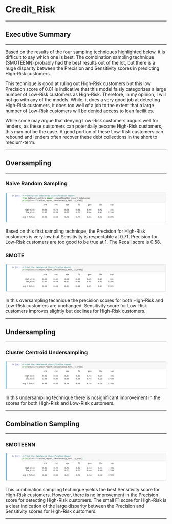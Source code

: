 # Credit_Risk
---------------------------------------------------------------------------------------------------------
## Executive Summary
---------------------------------------------------------------------------------------------------------
Based on the results of the four sampling techniques highlighted below, it is difficult to say which one 
is best.  The combination sampling technique (SMOTEENN) probably had the best results out of the lot, but
there is a huge disparity between the Precision and Sensitivity scores in predicting High-Risk customers.

This technique is good at ruling out High-Risk customers but this low Precision score of 0.01 is indicative 
that this model falsly categorizes a large number of Low-Risk customers as High-Risk.  Therefore, in my 
opinion, I will not go with any of the models.  While, it does a very good job at detecting High-Risk 
customers, it does too well of a job to the extent that a large number of Low-Risk customers will be denied
access to loan facilities.  

While some may argue that denying Low-Risk customers augurs well for lenders, as these customers can 
potentially become High-Risk customers, this may not be the case. A good portion of these Low-Risk customers 
can rebound and lenders often recover these debt collections in the short to medium-term.

---------------------------------------------------------------------------------------------------------
## Oversampling
---------------------------------------------------------------------------------------------------------
### Naive Random Sampling

![](https://github.com/GR8505/Credit_Risk/blob/master/Images/R_OverSample.png)

Based on this first sampling technique, the Precision for High-Risk customers is very low but Sensitivity
is respectable at 0.71.  Precision for Low-Risk customers are too good to be true at 1. The Recall score
is 0.58.


### SMOTE

![](https://github.com/GR8505/Credit_Risk/blob/master/Images/SMOTE.png)

In this oversampling technique the precision scores for both High-Risk and Low-Risk customers are 
unchanged. Sensitivity score for Low-Risk customers improves slightly but declines for High-Risk customers.

----------------------------------------------------------------------------------------------------------
## Undersampling
----------------------------------------------------------------------------------------------------------
### Cluster Centroid Undersampling

![](https://github.com/GR8505/Credit_Risk/blob/master/Images/Cluster_Centroids.png)

In this undersampling technique there is nosignificant improvement in the scores for both High-Risk and
Low-Risk customers.

----------------------------------------------------------------------------------------------------------
## Combination Sampling
----------------------------------------------------------------------------------------------------------
### SMOTEENN

![](https://github.com/GR8505/Credit_Risk/blob/master/Images/SMOTEENN.png)

This combination sampling technique yields the best Sensitivity score for High-Risk customers.  However,
there is no improvement in the Precision score for detecting High-Risk customers. The small F1 score for
High-Risk is a clear indication of the large disparity between the Precision and Sensitivity scores for
High-Risk customers.

---------------------------------------------------------------------------------------------------------
